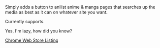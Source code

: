 Simply adds a button to anilist anime & manga pages that searches up the media as best as it can on whatever site you want.

Currently supports 

Yes, I'm lazy, how did you know?

[Chrome Web Store Listing](https://chrome.google.com/webstore/detail/anilist-to-aniwave/pkffcfjbnbhnbbgfeoanckhcnbpfobim)
